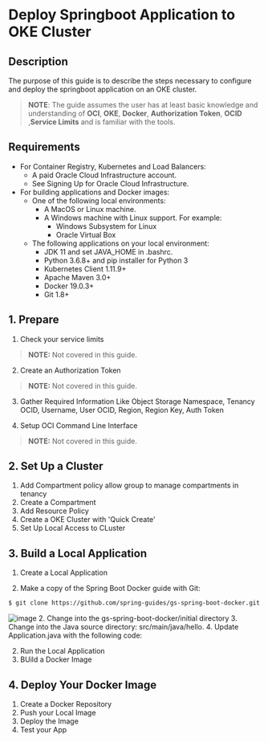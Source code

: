 # Deploy Springboot Application to OKE Cluster

## Description

The purpose of this guide is to describe the steps necessary to configure and deploy the springboot application on an OKE cluster.

> **NOTE**: The guide assumes the user has at least basic knowledge and understanding of **OCI**, **OKE**, **Docker**, **Authorization Token**, **OCID** ,**Service Limits** and is familiar with the tools. 



## Requirements

* For Container Registry, Kubernetes and Load Balancers:
  * A paid Oracle Cloud Infrastructure account.
  * See Signing Up for Oracle Cloud Infrastructure.
* For building applications and Docker images:
   * One of the following local environments:
     * A MacOS or Linux machine.
     * A Windows machine with Linux support. For example:
       * Windows Subsystem for Linux
       * Oracle Virtual Box
   * The following applications on your local environment:
     * JDK 11 and set JAVA_HOME in .bashrc.
     * Python 3.6.8+ and pip installer for Python 3
     * Kubernetes Client 1.11.9+
     * Apache Maven 3.0+
     * Docker 19.0.3+
     * Git 1.8+
     
     
## 1. Prepare

1. Check your service limits
>**NOTE:** Not covered in this guide.

2. Create an Authorization Token
>**NOTE:** Not covered in this guide.

3. Gather Required Information
Like Object Storage Namespace, Tenancy OCID, Username, User OCID, Region, Region Key, Auth Token

4. Setup OCI Command Line Interface
>**NOTE:** Not covered in this guide.

## 2. Set Up a Cluster

1. Add Compartment policy
allow group <the-group-your-username-belongs> to manage compartments in tenancy
2. Create a Compartment
3. Add Resource Policy
4. Create a OKE Cluster with 'Quick Create'
5. Set Up Local Access to CLuster
  
## 3. Build a Local Application
1. Create a Local Application
   
  1. Make a copy of the Spring Boot Docker guide with Git:
   ```bash
   $ git clone https://github.com/spring-guides/gs-spring-boot-docker.git
   ```
   ![image](https://user-images.githubusercontent.com/57708209/134642325-161b4825-1746-4792-b632-1566e9889dad.png)
  2. Change into the gs-spring-boot-docker/initial directory
  3. Change into the Java source directory: src/main/java/hello.
  4. Update Application.java with the following code:


   
2. Run the Local Application
3. BUild a Docker Image
  
## 4. Deploy Your Docker Image
1. Create a Docker Repository
2. Push your Local Image
3. Deploy the Image
4. Test your App

  




     








